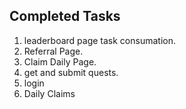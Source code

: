 ## Completed Tasks
1. leaderboard page task consumation.
2. Referral Page.
3. Claim Daily Page.
4. get and submit quests.
5. login
6. Daily Claims

